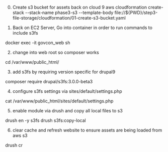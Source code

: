 
0. Create s3 bucket for assets back on cloud 9
aws cloudformation create-stack --stack-name phase3-s3 --template-body file://${PWD}/step3-file-storage/cloudformation/01-create-s3-bucket.yaml



1. Back on EC2 Server, Go into container in order to run commands to include s3fs

docker exec -it govcon_web sh

2. change into web root so composer works

cd /var/www/public_html/

3. add s3fs by requiring version specific for drupal9

composer require drupal/s3fs:3.0.0-beta3

4. configure s3fs settings via sites/default/settings.php

cat /var/www/public_html/sites/default/settings.php

5. enable module via drush and copy all local files to s3

drush en -y s3fs
drush s3fs:copy-local

6. clear cache and refresh website to ensure assets are being loaded from aws s3

drush cr